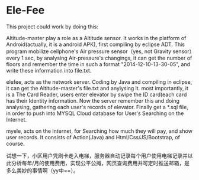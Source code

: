 Ele-Fee
=======

This project could work by doing this:

Altitude-master play a role as a Altitude sensor. It works in the platform of Android(actually, it is a android APK), first compiling by eclipse ADT. This program mobilize cellphone's Air pressure sensor（yes, not Gravity sensor）every 1 sec, by analysing Air-pressure's changings, it can get the number of floors and remember the time in such a format "2014-12-10-13-30-05", and write these information into file.txt.

elefee, acts as the network server. Coding by Java and compiling in eclipse, it can get the Altitude-master's file.txt and anylysing it. most importantly, it is a The Card Reader, users enter elevator by swipe the ID card(each card has their Identity information. Now the server remember this and doing analysing, gathering each user's records of elevator. Finally get a *.sql file, in order to push into MYSQL Cloud database for User's Searching on the Internet.

myele, acts on the Internet, for Searching how much they will pay, and show user records. It consists of Action(Java) and Html/Css/JS/Bootstrap, of course.

试想一下，小区用户凭刷卡走入电梯，服务器自动记录每个用户使用电梯记录并以此分析每年/月的使用费用，实现公平公摊，网页查询费用并可定时推送邮箱，是多么美妙的事情啊（yy中==）。
